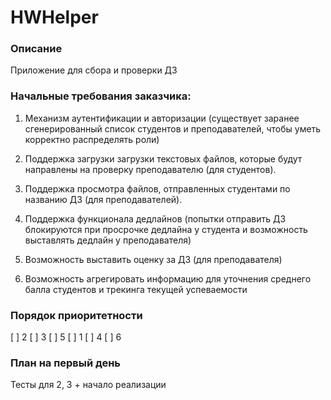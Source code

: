 # HWHelper

### Описание

Приложение для сбора и проверки ДЗ

### Начальные требования заказчика:

1. Механизм аутентификации и авторизации (существует заранее сгенерированный список студентов и преподавателей, чтобы уметь корректно распределять роли)

2. Поддержка загрузки загрузки текстовых файлов, которые будут направлены на проверку преподавателю (для студентов).

3. Поддержка просмотра файлов, отправленных студентами по названию ДЗ (для преподавателей).

4. Поддержка функционала дедлайнов (попытки отправить ДЗ блокируются при просрочке дедлайна у студента и возможность выставлять дедлайн у преподавателя)

5. Возможность выставить оценку за ДЗ (для преподавателя)

6. Возможность агрегировать информацию для уточнения среднего балла студентов и трекинга текущей успеваемости

### Порядок приоритетности

[ ] 2
[ ] 3
[ ] 5
[ ] 1
[ ] 4
[ ] 6

### План на первый день

Тесты для 2, 3 + начало реализации
